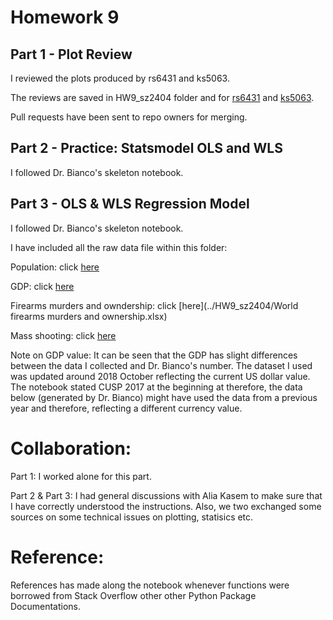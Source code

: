 
# Homework 9
## Part 1 - Plot Review
I reviewed the plots produced by rs6431 and ks5063. 

The reviews are saved in HW9_sz2404 folder and for [rs6431](../HW9_sz2404/rs6431_plotReview_sz2404.md) and [ks5063](../HW9_sz2404/ks5063_plotReview_sz2404.md).

Pull requests have been sent to repo owners for merging. 
## Part 2 - Practice: Statsmodel OLS and WLS
I followed Dr. Bianco's skeleton notebook. 

## Part 3 - OLS & WLS Regression Model

I followed Dr. Bianco's skeleton notebook. 

I have included all the raw data file within this folder:

Population: click [here](../HW9_sz2404/API_SP.POP.TOTL_DS2_en_excel_v2_10181007.xls)

GDP: click [here](../HW9_sz2404/API_NY.GDP.MKTP.CD_DS2_en_excel_v2_10203546.xls)

Firearms murders and owndership: click [here](../HW9_sz2404/World firearms murders and ownership.xlsx)

Mass shooting: click [here](../HW9_sz2404/data-pvLFI.csv)

Note on GDP value: 
It can be seen that the GDP has slight differences between the data I collected and Dr. Bianco's number. The dataset I used was updated around 2018 October reflecting the current US dollar value. The notebook stated CUSP 2017 at the beginning at therefore, the data below (generated by Dr. Bianco) might have used the data from a previous year and therefore, reflecting a different currency value.

# Collaboration:
Part 1: I worked alone for this part. 

Part 2 & Part 3: I had general discussions with Alia Kasem to make sure that I have correctly understood the instructions. Also, we two exchanged some sources on some technical issues on plotting, statisics etc. 

# Reference:
References has made along the notebook whenever functions were borrowed from Stack Overflow other other Python Package Documentations. 
